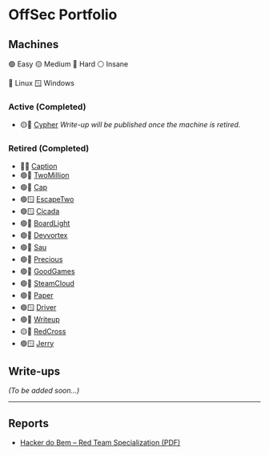 # OffSec Portfolio

## Machines
🟢 Easy
🟡 Medium
🔴 Hard
⚪ Insane

🐧 Linux
🪟 Windows


### Active (Completed)
- 🟡🐧 <a href="https://www.hackthebox.com/achievement/machine/2088593/650">Cypher</a> 
  _Write-up will be published once the machine is retired._

### Retired (Completed)

- 🔴🐧 <a href="https://www.hackthebox.com/achievement/machine/2088593/625">Caption</a>
- 🟢🐧 <a href="https://www.hackthebox.com/achievement/machine/2088593/547">TwoMillion</a>
- 🟢🐧 <a href="https://www.hackthebox.com/achievement/machine/2088593/351">Cap</a>
- 🟢🪟 <a href="https://www.hackthebox.com/achievement/machine/2088593/642">EscapeTwo</a>
- 🟢🪟 <a href="https://www.hackthebox.com/achievement/machine/2088593/627">Cicada</a>
- 🟢🐧 <a href="https://www.hackthebox.com/achievement/machine/2088593/603">BoardLight</a>
- 🟢🐧 <a href="https://www.hackthebox.com/achievement/machine/2088593/577">Devvortex</a>
- 🟢🐧 <a href="https://www.hackthebox.com/achievement/machine/2088593/551">Sau</a>
- 🟢🐧 <a href="https://www.hackthebox.com/achievement/machine/2088593/513">Precious</a>
- 🟢🐧 <a href="https://www.hackthebox.com/achievement/machine/2088593/446">GoodGames</a>
- 🟢🐧 <a href="https://www.hackthebox.com/achievement/machine/2088593/443">SteamCloud</a>
- 🟢🐧 <a href="https://www.hackthebox.com/achievement/machine/2088593/432">Paper</a>
- 🟢🪟 <a href="https://www.hackthebox.com/achievement/machine/2088593/387">Driver</a>
- 🟢🐧 <a href="https://www.hackthebox.com/achievement/machine/2088593/192">Writeup</a>
- 🟡🐧 <a href="https://www.hackthebox.com/achievement/machine/2088593/162">RedCross</a>
- 🟢🪟 <a href="https://www.hackthebox.com/achievement/machine/2088593/144">Jerry</a>

## Write-ups

_(To be added soon...)_

---

## Reports

- <a href="https://github.com/Lucasvmarangoni/offsec-portfolio/blob/main/reports/hackers-do-bem-especialization-final-report.pdf">Hacker do Bem – Red Team Specialization (PDF)</a>
